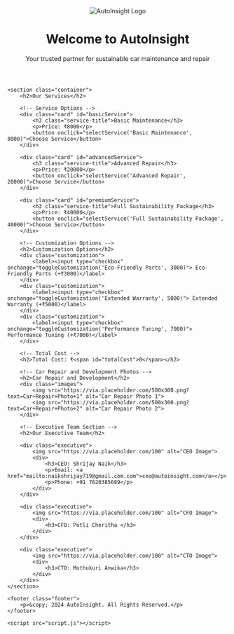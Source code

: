 <!DOCTYPE html>
<html lang="en">
<head>
    <meta charset="UTF-8">
    <meta name="viewport" content="width=device-width, initial-scale=1.0">
    <title>AutoInsight - Car Repair Services</title>
    <link rel="stylesheet" href="styles.css">
</head>
<body>
    <header class="header">
        <img src="/mnt/data/Autoinsight.jpg" alt="AutoInsight Logo" class="logo">
        <h1>Welcome to AutoInsight</h1>
        <p>Your trusted partner for sustainable car maintenance and repair</p>
    </header>

    <section class="container">
        <h2>Our Services</h2>
        
        <!-- Service Options -->
        <div class="card" id="basicService">
            <h3 class="service-title">Basic Maintenance</h3>
            <p>Price: ₹8000</p>
            <button onclick="selectService('Basic Maintenance', 8000)">Choose Service</button>
        </div>

        <div class="card" id="advancedService">
            <h3 class="service-title">Advanced Repair</h3>
            <p>Price: ₹20000</p>
            <button onclick="selectService('Advanced Repair', 20000)">Choose Service</button>
        </div>

        <div class="card" id="premiumService">
            <h3 class="service-title">Full Sustainability Package</h3>
            <p>Price: ₹40000</p>
            <button onclick="selectService('Full Sustainability Package', 40000)">Choose Service</button>
        </div>

        <!-- Customization Options -->
        <h2>Customization Options</h2>
        <div class="customization">
            <label><input type="checkbox" onchange="toggleCustomization('Eco-Friendly Parts', 3000)"> Eco-Friendly Parts (+₹3000)</label>
        </div>
        <div class="customization">
            <label><input type="checkbox" onchange="toggleCustomization('Extended Warranty', 5000)"> Extended Warranty (+₹5000)</label>
        </div>
        <div class="customization">
            <label><input type="checkbox" onchange="toggleCustomization('Performance Tuning', 7000)"> Performance Tuning (+₹7000)</label>
        </div>

        <!-- Total Cost -->
        <h2>Total Cost: ₹<span id="totalCost">0</span></h2>

        <!-- Car Repair and Development Photos -->
        <h2>Car Repair and Development</h2>
        <div class="images">
            <img src="https://via.placeholder.com/500x300.png?text=Car+Repair+Photo+1" alt="Car Repair Photo 1">
            <img src="https://via.placeholder.com/500x300.png?text=Car+Repair+Photo+2" alt="Car Repair Photo 2">
        </div>

        <!-- Executive Team Section -->
        <h2>Our Executive Team</h2>
        
        <div class="executive">
            <img src="https://via.placeholder.com/100" alt="CEO Image">
            <div>
                <h3>CEO: Shrijay Naik</h3>
                <p>Email: <a href="mailto:naikshrijay719@gmail.com.com">ceo@autoinsight.com</a></p>
                <p>Phone: +91 7620385689</p>
            </div>
        </div>

        <div class="executive">
            <img src="https://via.placeholder.com/100" alt="CFO Image">
            <div>
                <h3>CFO: Potli Cheritha </h3>
            </div>
        </div>

        <div class="executive">
            <img src="https://via.placeholder.com/100" alt="CTO Image">
            <div>
                <h3>CTO: Mothukuri Anwika</h3>
            </div>
        </div>
    </section>

    <footer class="footer">
        <p>&copy; 2024 AutoInsight. All Rights Reserved.</p>
    </footer>

    <script src="script.js"></script>
</body>
</html>
